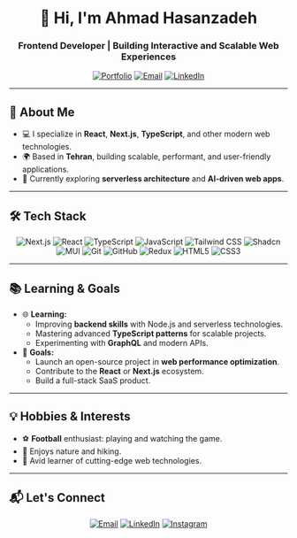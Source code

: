 <h1 align="center">👋 Hi, I'm Ahmad Hasanzadeh</h1>
<h3 align="center">Frontend Developer | Building Interactive and Scalable Web Experiences</h3>

<p align="center">
  <a href="https://ahmdhasanzadeh.com/"><img src="https://img.shields.io/badge/Portfolio-%2312100E.svg?style=for-the-badge&logo=dev.to&logoColor=white" alt="Portfolio"></a>
  <a href="mailto:ahmdhasanzadeh@gmail.com"><img src="https://img.shields.io/badge/Email-%23D14836.svg?style=for-the-badge&logo=gmail&logoColor=white" alt="Email"></a>
  <a href="https://linkedin.com/in/ahmd-hasanzadeh"><img src="https://img.shields.io/badge/LinkedIn-%230077B5.svg?style=for-the-badge&logo=linkedin&logoColor=white" alt="LinkedIn"></a>
</p>

---

## 🚀 About Me
- 💻 I specialize in **React**, **Next.js**, **TypeScript**, and other modern web technologies.
- 🌍 Based in **Tehran**, building scalable, performant, and user-friendly applications.
- 🌱 Currently exploring **serverless architecture** and **AI-driven web apps**.

---

## 🛠️ Tech Stack
<div align="center">
  <img src="https://img.shields.io/badge/Next.js-%23000000.svg?style=for-the-badge&logo=nextdotjs&logoColor=white" alt="Next.js">
  <img src="https://img.shields.io/badge/React-%2361DAFB.svg?style=for-the-badge&logo=react&logoColor=black" alt="React">
  <img src="https://img.shields.io/badge/TypeScript-%23007ACC.svg?style=for-the-badge&logo=typescript&logoColor=white" alt="TypeScript">
  <img src="https://img.shields.io/badge/JavaScript-%23F7DF1E.svg?style=for-the-badge&logo=javascript&logoColor=black" alt="JavaScript">
  <img src="https://img.shields.io/badge/TailwindCSS-%2338B2AC.svg?style=for-the-badge&logo=tailwind-css&logoColor=white" alt="Tailwind CSS">
  <img src="https://img.shields.io/badge/Shadcn-%23007ACC.svg?style=for-the-badge&logo=shadcn&logoColor=white" alt="Shadcn">
  <img src="https://img.shields.io/badge/MUI-%230081CB.svg?style=for-the-badge&logo=mui&logoColor=white" alt="MUI">
  <img src="https://img.shields.io/badge/Git-%23F05033.svg?style=for-the-badge&logo=git&logoColor=white" alt="Git">
  <img src="https://img.shields.io/badge/GitHub-%23181717.svg?style=for-the-badge&logo=github&logoColor=white" alt="GitHub">
  <img src="https://img.shields.io/badge/Redux-%23764ABC.svg?style=for-the-badge&logo=redux&logoColor=white" alt="Redux">
  <img src="https://img.shields.io/badge/HTML5-%23E34F26.svg?style=for-the-badge&logo=html5&logoColor=white" alt="HTML5">
  <img src="https://img.shields.io/badge/CSS3-%231572B6.svg?style=for-the-badge&logo=css3&logoColor=white" alt="CSS3">
</div>

---

## 📚 Learning & Goals
- 🌐 **Learning:**
  - Improving **backend skills** with Node.js and serverless technologies.
  - Mastering advanced **TypeScript patterns** for scalable projects.
  - Experimenting with **GraphQL** and modern APIs.
- 🚀 **Goals:**
  - Launch an open-source project in **web performance optimization**.
  - Contribute to the **React** or **Next.js** ecosystem.
  - Build a full-stack SaaS product.

---

## 💡 Hobbies & Interests
- ⚽ **Football** enthusiast: playing and watching the game.
- 🌱 Enjoys nature and hiking.
- 📖 Avid learner of cutting-edge web technologies.

---

## 📬 Let's Connect
<p align="center">
  <a href="mailto:ahmdhasanzadeh@gmail.com"><img src="https://img.shields.io/badge/Email-%23D14836.svg?style=for-the-badge&logo=gmail&logoColor=white" alt="Email"></a>
  <a href="https://linkedin.com/in/ahmd-hasanzadeh"><img src="https://img.shields.io/badge/LinkedIn-%230077B5.svg?style=for-the-badge&logo=linkedin&logoColor=white" alt="LinkedIn"></a>
  <a href="https://instagram.com/ahmdhasanzadeh"><img src="https://img.shields.io/badge/Instagram-%23E4405F.svg?style=for-the-badge&logo=instagram&logoColor=white" alt="Instagram"></a>
</p>
